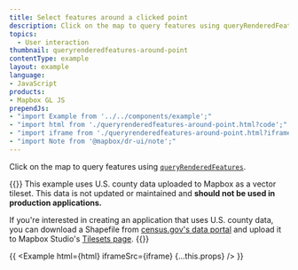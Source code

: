 ```yaml
---
title: Select features around a clicked point
description: Click on the map to query features using queryRenderedFeatures.
topics:
  - User interaction
thumbnail: queryrenderedfeatures-around-point
contentType: example
layout: example
language:
- JavaScript
products:
- Mapbox GL JS
prependJs:
- "import Example from '../../components/example';"
- "import html from './queryrenderedfeatures-around-point.html?code';"
- "import iframe from './queryrenderedfeatures-around-point.html?iframe';"
- "import Note from '@mapbox/dr-ui/note';"
---
```


Click on the map to query features using [`queryRenderedFeatures`](/mapbox-gl-js/api/map/#map#queryrenderedfeatures).

{{<Note title="Use a custom tileset">}}
This example uses U.S. county data uploaded to Mapbox as a vector tileset. This data is not updated or maintained and **should not be used in production applications.**

If you're interested in creating an application that uses U.S. county data, you can download a Shapefile from [census.gov's data portal](https://www.census.gov/geographies/mapping-files/time-series/geo/cartographic-boundary.html) and upload it to Mapbox Studio's [Tilesets page](https://studio.mapbox.com/tilesets/).
{{</Note>}}

{{ <Example html={html} iframeSrc={iframe} {...this.props} /> }}
